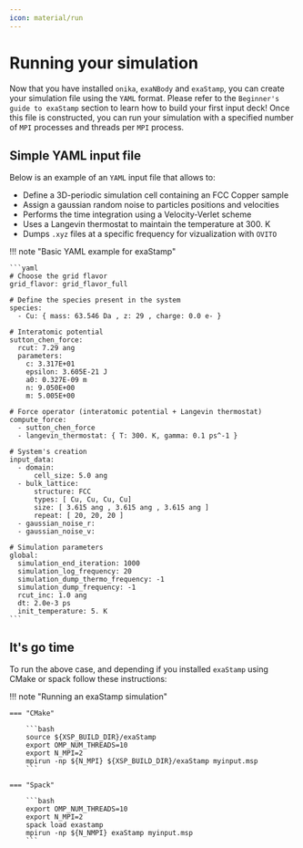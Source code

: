 ```yaml
---
icon: material/run
---    
```


# **Running your simulation**

Now that you have installed ``onika``, ``exaNBody`` and ``exaStamp``, you can create your simulation file using the ``YAML`` format. Please refer to the ``Beginner's guide to exaStamp`` section to learn how to build your first input deck! Once this file is constructed, you can run your simulation with a specified number of ``MPI`` processes and threads per ``MPI`` process. 

## **Simple YAML input file**

Below is an example of an `YAML` input file that allows to:

- Define a 3D-periodic simulation cell containing an FCC Copper sample
- Assign a gaussian random noise to particles positions and velocities
- Performs the time integration using a Velocity-Verlet scheme
- Uses a Langevin thermostat to maintain the temperature at 300. K
- Dumps `.xyz` files at a specific frequency for vizualization with `OVITO`

!!! note "Basic YAML example for exaStamp"
  
    ```yaml
    # Choose the grid flavor
    grid_flavor: grid_flavor_full

    # Define the species present in the system
    species:
      - Cu: { mass: 63.546 Da , z: 29 , charge: 0.0 e- }

    # Interatomic potential
    sutton_chen_force:
      rcut: 7.29 ang
      parameters:
        c: 3.317E+01
        epsilon: 3.605E-21 J
        a0: 0.327E-09 m
        n: 9.050E+00
        m: 5.005E+00

    # Force operator (interatomic potential + Langevin thermostat)
    compute_force:
      - sutton_chen_force
      - langevin_thermostat: { T: 300. K, gamma: 0.1 ps^-1 }

    # System's creation
    input_data:
      - domain:
          cell_size: 5.0 ang
      - bulk_lattice:
          structure: FCC
          types: [ Cu, Cu, Cu, Cu]
          size: [ 3.615 ang , 3.615 ang , 3.615 ang ]
          repeat: [ 20, 20, 20 ]
      - gaussian_noise_r:
      - gaussian_noise_v:
  
    # Simulation parameters        
    global:
      simulation_end_iteration: 1000
      simulation_log_frequency: 20
      simulation_dump_thermo_frequency: -1
      simulation_dump_frequency: -1
      rcut_inc: 1.0 ang
      dt: 2.0e-3 ps
      init_temperature: 5. K
    ```

## **It's go time**

To run the above case, and depending if you installed `exaStamp` using CMake or spack follow these instructions:

!!! note "Running an exaStamp simulation"

    === "CMake"
   
        ```bash
        source ${XSP_BUILD_DIR}/exaStamp
        export OMP_NUM_THREADS=10
        export N_MPI=2
        mpirun -np ${N_MPI} ${XSP_BUILD_DIR}/exaStamp myinput.msp
        ```
  
    === "Spack"
                  
        ```bash
        export OMP_NUM_THREADS=10
        export N_MPI=2
        spack load exastamp
        mpirun -np ${N_NMPI} exaStamp myinput.msp
        ```
